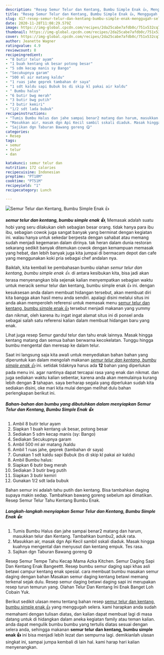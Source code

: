 ```yaml
---
description: "Resep Semur Telur dan Kentang, Bumbu Simple Enak 👍, Menggugah Selera"
title: "Resep Semur Telur dan Kentang, Bumbu Simple Enak 👍, Menggugah Selera"
slug: 417-resep-semur-telur-dan-kentang-bumbu-simple-enak-menggugah-selera
date: 2020-11-28T11:08:29.579Z
image: https://img-global.cpcdn.com/recipes/2da25cabe7afdb0c/751x532cq70/semur-telur-dan-kentang-bumbu-simple-enak-👍-foto-resep-utama.jpg
thumbnail: https://img-global.cpcdn.com/recipes/2da25cabe7afdb0c/751x532cq70/semur-telur-dan-kentang-bumbu-simple-enak-👍-foto-resep-utama.jpg
cover: https://img-global.cpcdn.com/recipes/2da25cabe7afdb0c/751x532cq70/semur-telur-dan-kentang-bumbu-simple-enak-👍-foto-resep-utama.jpg
author: Jeanette Wagner
ratingvalue: 4.9
reviewcount: 8
recipeingredient:
- "8 butir telur ayam"
- "1 buah kentang uk besar potong besar"
- "5 sdm kecap manis sy Bango"
- "Secukupnya garam"
- "500 ml air matang kaldu"
- "1 ruas jahe geprek tambahan dr saya"
- "1 sdt kaldu sapi Bubuk bs di skip kl pakai air kaldu"
- " Bumbu halus"
- "6 butir bwg merah"
- "3 butir bwg putih"
- "3 butir kemiri"
- "1/2 sdt lada bubuk"
recipeinstructions:
- "Tumis Bumbu Halus dan jahe sampai benar2 matang dan harum, masukkan telur dan Kentang. Tambahkan bumbu2, aduk rata."
- "Masukkan air, masak dgn Api Kecil sambil sskali diaduk. Masak hingga kuahnya mengental dan menyusut dan kentang empuk. Tes rasa."
- "Sajikan dgn Taburan Bawang goreng 😋"
categories:
- Resep
tags:
- semur
- telur
- dan

katakunci: semur telur dan 
nutrition: 172 calories
recipecuisine: Indonesian
preptime: "PT18M"
cooktime: "PT51M"
recipeyield: "1"
recipecategory: Lunch

---
```



![Semur Telur dan Kentang, Bumbu Simple Enak 👍](https://img-global.cpcdn.com/recipes/2da25cabe7afdb0c/751x532cq70/semur-telur-dan-kentang-bumbu-simple-enak-👍-foto-resep-utama.jpg)

<b><i>semur telur dan kentang, bumbu simple enak 👍</i></b>, Memasak adalah suatu hobi yang seru dilakukan oleh sebagian besar orang. tidak hanya para ibu ibu, sebagian cowok juga sangat banyak yang berminat dengan kegiatan ini. walau hanya untuk sekedar berpesta dengan sahabat atau memang sudah menjadi kegemaran dalam dirinya. tak heran dalam dunia restoran sekarang sedikit banyak ditemukan cowok dengan kemampuan memasak yang hebat, dan lebih banyak juga kita jumpai di bermacam depot dan cafe yang menggunakan koki pria sebagai chef andalan nya.

Baiklah, kita kembali ke pembahasan bumbu olahan <i>semur telur dan kentang, bumbu simple enak 👍</i>. di antara kesibukan kita, bisa jadi akan terasa menyenangkan bila sejenak kalian menyempatkan sebagian waktu untuk meracik semur telur dan kentang, bumbu simple enak 👍 ini. dengan kesuksesan anda dalam membuat hidangan tersebut, akan membuat diri kita bangga akan hasil menu anda sendiri. apalagi disini melalui situs ini anda akan memperoleh referensi untuk memasak menu <u>semur telur dan kentang, bumbu simple enak 👍</u> tersebut menjadi makanan yang yummy dan nikmat, oleh karena itu ingat ingat alamat situs ini di ponsel anda sebagai salah satu referensi kalian dalam membuat hidangan baru yang enak.

Lihat juga resep Semur gandul telur dan tahu enak lainnya. Masak hingga kentang matang dan semua bahan berwarna kecokelatan. Tunggu hingga bumbu mengental dan meresap ke dalam telur.


Saat ini langsung saja kita awali untuk menyediakan bahan bahan yang diperuntuk kan dalam mengolah makanan <u><i>semur telur dan kentang, bumbu simple enak 👍</i></u> ini. setidak tidaknya harus ada <b>12</b> bahan yang diperlukan pada menu ini. agar nantinya dapat tercapai rasa yang enak dan nikmat. dan juga sediakan waktu kalian sebentar, karena anda akan memulainya kurang lebih dengan <b>3</b> tahapan. saya berharap segala yang diperlukan sudah kita sediakan disini, oke mari kita mulai dengan melihat dulu bahan perlengkapan berikut ini.

<!--inarticleads1-->

##### Bahan-bahan dan bumbu yang dibutuhkan dalam menyiapkan Semur Telur dan Kentang, Bumbu Simple Enak 👍:

1. Ambil 8 butir telur ayam
1. Siapkan 1 buah kentang uk besar, potong besar
1. Sediakan 5 sdm kecap manis (sy: Bango)
1. Sediakan Secukupnya garam
1. Ambil 500 ml air matang /kaldu
1. Ambil 1 ruas jahe, geprek (tambahan dr saya)
1. Gunakan 1 sdt kaldu sapi Bubuk (bs di skip kl pakai air kaldu)
1. Ambil  Bumbu halus:
1. Siapkan 6 butir bwg merah
1. Sediakan 3 butir bwg putih
1. Siapkan 3 butir kemiri
1. Gunakan 1/2 sdt lada bubuk


Bahan semur ini adalah tahu putih dan kentang. Bisa tambahkan daging supaya makin sedap. Tambahkan bawang goreng sebelum api dimatikan. Resep Semur Telur Tahu Kentang Bumbu Enak. 

<!--inarticleads2-->

##### Langkah-langkah menyiapkan Semur Telur dan Kentang, Bumbu Simple Enak 👍:

1. Tumis Bumbu Halus dan jahe sampai benar2 matang dan harum, masukkan telur dan Kentang. Tambahkan bumbu2, aduk rata.
1. Masukkan air, masak dgn Api Kecil sambil sskali diaduk. Masak hingga kuahnya mengental dan menyusut dan kentang empuk. Tes rasa.
1. Sajikan dgn Taburan Bawang goreng 😋


Resep Semur Tempe Tahu Kecap Mama Azka Kitchen. Semur Daging Sapi Dan Kentang Enak Bangeettt. Resep bumbu semur daging sapi khas asli betawi campur kentang enak spesial. cara membuat bumbu masakan semur daging dengan bahan Masakan semur daging kentang betawi memang terkenal sejak dulu. Resep semur daging betawi daging sapi ini merupakan resep turun temurun yang. Olahan Telur Dan Kentang Ini Enak Banget Loh Cobain Yuk. 

Berikut sedikit ulasan menu tentang bahan resep <u>semur telur dan kentang, bumbu simple enak 👍</u> yang menggugah selera. kami harapkan anda sudah memahami dengan tulisan diatas, dan kalian dapat membuat lagi di masa datang untuk di hidangkan dalam aneka kegiatan family atau teman kalian. anda dapat mengulik bumbu bumbu yang tertulis diatas sesuai dengan selera anda, sehingga makanan <b>semur telur dan kentang, bumbu simple enak 👍</b> ini bisa menjadi lebih lezat dan sempurna lagi. demikianlah ulasan singkat ini, sampai jumpa kembali di lain hal. kami harap hari kalian menyenangkan.
